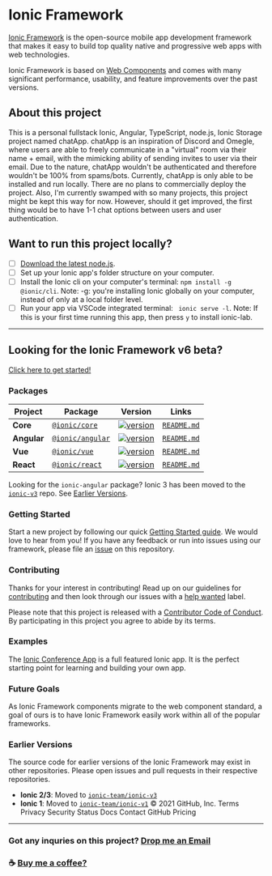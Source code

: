 # Ionic Framework

[Ionic Framework](https://ionicframework.com/) is the open-source mobile app development framework that makes it easy to
build top quality native and progressive web apps with web technologies.

Ionic Framework is based on [Web Components](https://www.webcomponents.org/introduction) and comes with many significant performance, usability, and feature improvements over the past versions.

## About this project
This is a personal fullstack Ionic, Angular, TypeScript, node.js, Ionic Storage project named chatApp. chatApp is an inspiration of Discord and Omegle, where users
are able to freely communicate in a "virtual" room via their name + email, with the mimicking ability of sending invites to user via their email. Due to the nature,
chatApp wouldn't be authenticated and therefore wouldn't be 100% from spams/bots. Currently, chatApp is only able to be installed and run locally. There are no plans to commercially deploy the project. Also, I'm currently swamped with so many projects, this project might be kept this way for now. However, should it get improved, the first thing would be to have 1-1 chat options between users and user authentication.

## Want to run this project locally? 
- [ ] [Download the latest node.js](https://nodejs.org/en/download/).
- [ ] Set up your Ionic app's folder structure on your computer.
- [ ] Install the Ionic cli on your computer's terminal: ``` npm install -g @ionic/cli ```.
       Note: -g: you're installing Ionic globally on your computer, instead of only at a local folder level.
- [ ] Run your app via VSCode integrated terminal: ``` ionic serve -l```.
       Note: If this is your first time running this app, then press ``` y ``` to install ionic-lab.
       
---------------------------

## Looking for the Ionic Framework v6 beta?

[Click here to get started!](https://github.com/ionic-team/ionic-framework/blob/next/BETA.md)

### Packages

| Project | Package | Version | Links |
| ------- | ------- | ------- |:-----:|
| **Core** | [`@ionic/core`](https://www.npmjs.com/package/@ionic/core) | [![version](https://img.shields.io/npm/v/@ionic/core/latest.svg)](https://www.npmjs.com/package/@ionic/core) | [`README.md`](core/README.md)
| **Angular** | [`@ionic/angular`](https://www.npmjs.com/package/@ionic/angular) | [![version](https://img.shields.io/npm/v/@ionic/angular/latest.svg)](https://www.npmjs.com/package/@ionic/angular) | [`README.md`](angular/README.md)
| **Vue** | [`@ionic/vue`](https://www.npmjs.com/package/@ionic/vue) | [![version](https://img.shields.io/npm/v/@ionic/vue/latest.svg)](https://www.npmjs.com/package/@ionic/vue) | [`README.md`](packages/vue/README.md)
| **React** | [`@ionic/react`](https://www.npmjs.com/package/@ionic/react) | [![version](https://img.shields.io/npm/v/@ionic/react/latest.svg)](https://www.npmjs.com/package/@ionic/react) | [`README.md`](packages/react/README.md)

Looking for the `ionic-angular` package? Ionic 3 has been moved to the [`ionic-v3`](https://github.com/ionic-team/ionic-v3) repo. See [Earlier Versions](#earlier-versions).

### Getting Started

Start a new project by following our quick [Getting Started guide](https://ionicframework.com/getting-started/).
We would love to hear from you! If you have any feedback or run into issues using our framework, please file
an [issue](https://github.com/ionic-team/ionic/issues/new) on this repository.


### Contributing

Thanks for your interest in contributing! Read up on our guidelines for
[contributing](https://github.com/ionic-team/ionic/blob/main/.github/CONTRIBUTING.md)
and then look through our issues with a [help wanted](https://github.com/ionic-team/ionic/issues?q=is%3Aopen+is%3Aissue+label%3A%22help+wanted%22)
label.

Please note that this project is released with a [Contributor Code of Conduct](https://github.com/ionic-team/ionic/blob/main/CODE_OF_CONDUCT.md). By participating in this project you agree to abide by its terms.


### Examples

The [Ionic Conference App](https://github.com/ionic-team/ionic-conference-app) is a full featured Ionic app.
It is the perfect starting point for learning and building your own app.


### Future Goals

As Ionic Framework components migrate to the web component standard, a goal of ours is to have Ionic Framework easily work within all of the popular frameworks.

### Earlier Versions

The source code for earlier versions of the Ionic Framework may exist in other repositories. Please open issues and pull requests in their respective repositories.

* **Ionic 2/3**: Moved to [`ionic-team/ionic-v3`](https://github.com/ionic-team/ionic-v3)
* **Ionic 1**: Moved to [`ionic-team/ionic-v1`](https://github.com/ionic-team/ionic-v1)
© 2021 GitHub, Inc.
Terms
Privacy
Security
Status
Docs
Contact GitHub
Pricing

---------------------------

### Got any inquries on this project? [Drop me an Email](mailto:donnyquickinc@gmail.com)

### ☕️ <a href="https://www.paypal.me/thientran2702">Buy me a coffee? </a>
